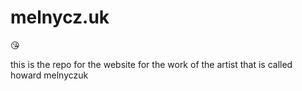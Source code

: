 # melnycz.uk

😘

this is the repo for the website for the work of the artist that is called howard melnyczuk
